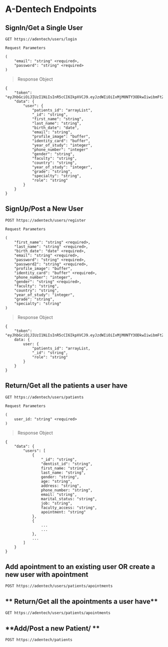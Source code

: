# A-Dentech Endpoints


## **SignIn/Get a Single User**
```
GET https://adentech/users/login
```

`Request Parameters`
```    
(
    "email": "string" <required>,
    "password": "string" <required>
)
```

> Response Object
```
{    
    "token": "eyJhbGciOiJIUzI1NiIsInR5cCI6IkpXVCJ9.eyJzdWIiOiIxMjM0NTY3ODkwIiwibmFtZSI6IkpvaG4gRG9lIiwiaWF0IjoxNTE2MjM5MDIyfQ.SflKxwRJSMeKKF2QT4fwpMeJf36POk6yJV_adQssw5c",
    "data": {
        "user": {
            "patients_id": "arrayList",
            "_id": "string",
            "first_name": "string", 
            "last_name": "string", 
            "birth_date": "date",
            "email": "string", 
            "profile_image": "buffer",
            "identity_card": "buffer",
            "year_of_study": "integer",
            "phone_number": "integer"
            "gender": "string",
            "faculty": "string",
            "country": "string",
            "year_of_study": "integer",
            "grade": "string",
            "specialty": "string",
            "role": "string"
        }
    }
}
```

## **SignUp/Post a New User**
```
POST https://adentech/users/register
```

`Request Parameters`
```    
(
    "first_name": "string" <required>,
    "last_name": "string" <required>,
    "birth_date": "date" <required>,
    "email": "string" <required>,
    "password": "string" <required>,
    "password2": "string" <required>,
    "profile_image": "buffer",
    "identity_card": "buffer" <required>,
    "phone_number": "integer",
    "gender": "string" <required>,
    "faculty": "string",
    "country": "string",
    "year_of_study": "integer",
    "grade": "string",
    "specialty": "string"
)
```

> Response Object
```
{
    "token": "eyJhbGciOiJIUzI1NiIsInR5cCI6IkpXVCJ9.eyJzdWIiOiIxMjM0NTY3ODkwIiwibmFtZSI6IkpvaG4gRG9lIiwiaWF0IjoxNTE2MjM5MDIyfQ.SflKxwRJSMeKKF2QT4fwpMeJf36POk6yJV_adQssw5c",
    data: {
        user: {
            "patients_id": "arrayList,
            "_id": "string",
            "role": "string"
        }
    }
}
```

## **Return/Get all the patients a user have**
```
GET https://adentech/users/patients
```

`Request Parameters`
```
(
    user_id: "string" <required>
)
```

> Response Object
```
{
    "data": {
        "users": [
            {
                "_id": "string",
                "dentist_id": "string", 
                first_name: "string",
                last_name: "string",
                gender: "string",    
                age: "string",
                address: "string",
                phone_number: "string",
                email: "string",
                marital_status: "string",
                job: "string",
                faculty_access: "string",
                apointment: "string"
            },
            {
                ...
                ...
            },
            ...
        ]
    }
}
```

## **Add apointment to an existing user OR create a new user with apointment**
```
POST https://adentech/users/patients/apointments
```


## ** Return/Get all the apointments a user have**
```
GET https://adentech/users/patients/apointments
```


## **Add/Post a new Patient/ **
```
POST https://adentech/patients
```

